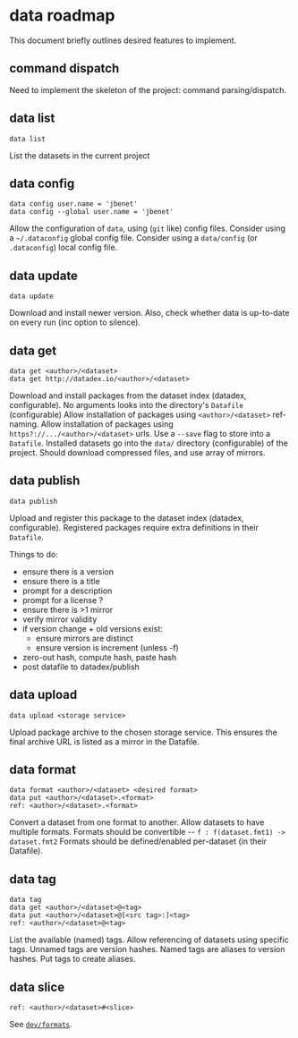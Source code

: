 # data roadmap

This document briefly outlines desired features to implement.


## command dispatch

Need to implement the skeleton of the project: command parsing/dispatch.

## data list

    data list

List the datasets in the current project

## data config

    data config user.name = 'jbenet'
    data config --global user.name = 'jbenet'

Allow the configuration of `data`, using (`git` like) config files.
Consider using a `~/.dataconfig` global config file.
Consider using a `data/config` (or `.dataconfig`) local config file.

## data update

    data update

Download and install newer version.
Also, check whether data is up-to-date on every run (inc option to silence).

## data get

    data get <author>/<dataset>
    data get http://datadex.io/<author>/<dataset>

Download and install packages from the dataset index (datadex, configurable).
No arguments looks into the directory's `Datafile` (configurable)
Allow installation of packages using `<author>/<dataset>` ref-naming.
Allow installation of packages using `https?://.../<author>/<dataset>` urls.
Use a `--save` flag to store into a `Datafile`.
Installed datasets go into the `data/` directory (configurable) of the project.
Should download compressed files, and use array of mirrors.

## data publish

    data publish

Upload and register this package to the dataset index (datadex, configurable).
Registered packages require extra definitions in their `Datafile`.

Things to do:

- ensure there is a version
- ensure there is a title
- prompt for a description
- prompt for a license ?
- ensure there is >1 mirror
- verify mirror validity
- if version change + old versions exist:
  - ensure mirrors are distinct
  - ensure version is increment (unless -f)
- zero-out hash, compute hash, paste hash
- post datafile to datadex/publish

## data upload

    data upload <storage service>

Upload package archive to the chosen storage service. This ensures the final
archive URL is listed as a mirror in the Datafile.

## data format

    data format <author>/<dataset> <desired format>
    data put <author>/<dataset>.<format>
    ref: <author>/<dataset>.<format>

Convert a dataset from one format to another.
Allow datasets to have multiple formats.
Formats should be convertible -- `f : f(dataset.fmt1) -> dataset.fmt2`
Formats should be defined/enabled per-dataset (in their Datafile).

## data tag

    data tag
    data get <author>/<dataset>@<tag>
    data put <author>/<dataset>@[<src tag>:]<tag>
    ref: <author>/<dataset>@<tag>

List the available (named) tags.
Allow referencing of datasets using specific tags.
Unnamed tags are version hashes.
Named tags are aliases to version hashes.
Put tags to create aliases.

## data slice

    ref: <author>/<dataset>#<slice>

See [`dev/formats`](formats.md).
